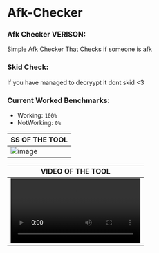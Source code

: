 # Afk-Checker

### Afk Checker VERISON:
Simple Afk Checker That Checks if someone is afk

### Skid Check:
If you have managed to decryypt it dont skid <3 

### Current Worked Benchmarks:
- Working: `100%`
- NotWorking: `0%`


| SS OF THE TOOL| 
| ------------- | 
| ![image](https://cdn.discordapp.com/attachments/909110198529044510/909294809221578782/unknown.png) |

| VIDEO OF THE TOOL| 
| ------------- | 
| ![video](https://usaupload.com/5jrx/Record_2021_11_13_11_15_32_878.mp4) |
